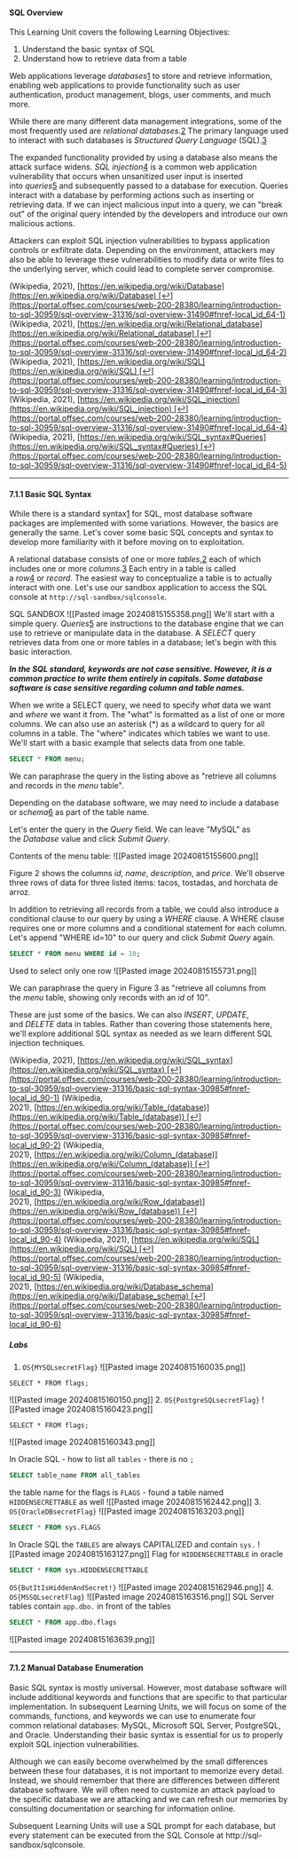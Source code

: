 #### SQL Overview
This Learning Unit covers the following Learning Objectives:

1. Understand the basic syntax of SQL
2. Understand how to retrieve data from a table

Web applications leverage _databases_[1](https://portal.offsec.com/courses/web-200-28380/learning/introduction-to-sql-30959/introduction-to-sql-31491#fn-local_id_64-1) to store and retrieve information, enabling web applications to provide functionality such as user authentication, product management, blogs, user comments, and much more.

While there are many different data management integrations, some of the most frequently used are _relational databases_.[2](https://portal.offsec.com/courses/web-200-28380/learning/introduction-to-sql-30959/introduction-to-sql-31491#fn-local_id_64-2) The primary language used to interact with such databases is _Structured Query Language_ (SQL).[3](https://portal.offsec.com/courses/web-200-28380/learning/introduction-to-sql-30959/introduction-to-sql-31491#fn-local_id_64-3)

The expanded functionality provided by using a database also means the attack surface widens. _SQL injection_[4](https://portal.offsec.com/courses/web-200-28380/learning/introduction-to-sql-30959/introduction-to-sql-31491#fn-local_id_64-4) is a common web application vulnerability that occurs when unsanitized user input is inserted into _queries_[5](https://portal.offsec.com/courses/web-200-28380/learning/introduction-to-sql-30959/introduction-to-sql-31491#fn-local_id_64-5) and subsequently passed to a database for execution. Queries interact with a database by performing actions such as inserting or retrieving data. If we can inject malicious input into a query, we can "break out" of the original query intended by the developers and introduce our own malicious actions.

Attackers can exploit SQL injection vulnerabilities to bypass application controls or exfiltrate data. Depending on the environment, attackers may also be able to leverage these vulnerabilities to modify data or write files to the underlying server, which could lead to complete server compromise.

(Wikipedia, 2021), [https://en.wikipedia.org/wiki/Database](https://en.wikipedia.org/wiki/Database) [↩︎](https://portal.offsec.com/courses/web-200-28380/learning/introduction-to-sql-30959/sql-overview-31316/sql-overview-31490#fnref-local_id_64-1)
(Wikipedia, 2021), [https://en.wikipedia.org/wiki/Relational_database](https://en.wikipedia.org/wiki/Relational_database) [↩︎](https://portal.offsec.com/courses/web-200-28380/learning/introduction-to-sql-30959/sql-overview-31316/sql-overview-31490#fnref-local_id_64-2)
(Wikipedia, 2021), [https://en.wikipedia.org/wiki/SQL](https://en.wikipedia.org/wiki/SQL) [↩︎](https://portal.offsec.com/courses/web-200-28380/learning/introduction-to-sql-30959/sql-overview-31316/sql-overview-31490#fnref-local_id_64-3)
(Wikipedia, 2021), [https://en.wikipedia.org/wiki/SQL_injection](https://en.wikipedia.org/wiki/SQL_injection) [↩︎](https://portal.offsec.com/courses/web-200-28380/learning/introduction-to-sql-30959/sql-overview-31316/sql-overview-31490#fnref-local_id_64-4)
(Wikipedia, 2021), [https://en.wikipedia.org/wiki/SQL_syntax#Queries](https://en.wikipedia.org/wiki/SQL_syntax#Queries) [↩︎](https://portal.offsec.com/courses/web-200-28380/learning/introduction-to-sql-30959/sql-overview-31316/sql-overview-31490#fnref-local_id_64-5)

--------------------
#### 7.1.1 Basic SQL Syntax
While there is a standard syntax[1](https://portal.offsec.com/courses/web-200-28380/learning/introduction-to-sql-30959/sql-overview-31316/sql-overview-31490#fn-local_id_90-1) for SQL, most database software packages are implemented with some variations. However, the basics are generally the same. Let's cover some basic SQL concepts and syntax to develop more familiarity with it before moving on to exploitation.

A relational database consists of one or more _tables_,[2](https://portal.offsec.com/courses/web-200-28380/learning/introduction-to-sql-30959/sql-overview-31316/sql-overview-31490#fn-local_id_90-2) each of which includes one or more _columns_.[3](https://portal.offsec.com/courses/web-200-28380/learning/introduction-to-sql-30959/sql-overview-31316/sql-overview-31490#fn-local_id_90-3) Each entry in a table is called a _row_[4](https://portal.offsec.com/courses/web-200-28380/learning/introduction-to-sql-30959/sql-overview-31316/sql-overview-31490#fn-local_id_90-4) or _record_. The easiest way to conceptualize a table is to actually interact with one. Let's use our sandbox application to access the SQL console at `http://sql-sandbox/sqlconsole`.

SQL SANDBOX
![[Pasted image 20240815155358.png]]
We'll start with a simple query. _Queries_[5](https://portal.offsec.com/courses/web-200-28380/learning/introduction-to-sql-30959/sql-overview-31316/basic-sql-syntax-30985#fn-local_id_90-5) are instructions to the database engine that we can use to retrieve or manipulate data in the database. A _SELECT_ query retrieves data from one or more tables in a database; let's begin with this basic interaction.

***In the SQL standard, keywords are not case sensitive. However, it is a common practice to write them entirely in capitals. Some database software is case sensitive regarding column and table names.***

When we write a SELECT query, we need to specify _what_ data we want and _where_ we want it from. The "what" is formatted as a list of one or more columns. We can also use an asterisk (*) as a wildcard to query for all columns in a table. The "where" indicates which tables we want to use. We'll start with a basic example that selects data from one table.

```sql
SELECT * FROM menu;
```

We can paraphrase the query in the listing above as "retrieve all columns and records in the _menu_ table".

Depending on the database software, we may need to include a database or _schema_[6](https://portal.offsec.com/courses/web-200-28380/learning/introduction-to-sql-30959/sql-overview-31316/basic-sql-syntax-30985#fn-local_id_90-6) as part of the table name.

Let's enter the query in the _Query_ field. We can leave "MySQL" as the _Database_ value and click _Submit Query_.

Contents of the menu table:
![[Pasted image 20240815155600.png]]

Figure 2 shows the columns _id_, _name_, _description_, and _price_. We'll observe three rows of data for three listed items: tacos, tostadas, and horchata de arroz.

In addition to retrieving all records from a table, we could also introduce a conditional clause to our query by using a _WHERE_ clause. A WHERE clause requires one or more columns and a conditional statement for each column. Let's append "WHERE id=10" to our query and click _Submit Query_ again.


```sql
SELECT * FROM menu WHERE id = 10;
```
Used to select only one row
![[Pasted image 20240815155731.png]]

We can paraphrase the query in Figure 3 as "retrieve all columns from the _menu_ table, showing only records with an _id_ of 10".

These are just some of the basics. We can also _INSERT_, _UPDATE_, and _DELETE_ data in tables. Rather than covering those statements here, we'll explore additional SQL syntax as needed as we learn different SQL injection techniques.


(Wikipedia, 2021), [https://en.wikipedia.org/wiki/SQL_syntax](https://en.wikipedia.org/wiki/SQL_syntax) [↩︎](https://portal.offsec.com/courses/web-200-28380/learning/introduction-to-sql-30959/sql-overview-31316/basic-sql-syntax-30985#fnref-local_id_90-1)
(Wikipedia, 2021), [https://en.wikipedia.org/wiki/Table_(database)](https://en.wikipedia.org/wiki/Table_(database)) [↩︎](https://portal.offsec.com/courses/web-200-28380/learning/introduction-to-sql-30959/sql-overview-31316/basic-sql-syntax-30985#fnref-local_id_90-2)
(Wikipedia, 2021), [https://en.wikipedia.org/wiki/Column_(database)](https://en.wikipedia.org/wiki/Column_(database)) [↩︎](https://portal.offsec.com/courses/web-200-28380/learning/introduction-to-sql-30959/sql-overview-31316/basic-sql-syntax-30985#fnref-local_id_90-3)
(Wikipedia, 2021), [https://en.wikipedia.org/wiki/Row_(database)](https://en.wikipedia.org/wiki/Row_(database)) [↩︎](https://portal.offsec.com/courses/web-200-28380/learning/introduction-to-sql-30959/sql-overview-31316/basic-sql-syntax-30985#fnref-local_id_90-4)
(Wikipedia, 2021), [https://en.wikipedia.org/wiki/SQL](https://en.wikipedia.org/wiki/SQL) [↩︎](https://portal.offsec.com/courses/web-200-28380/learning/introduction-to-sql-30959/sql-overview-31316/basic-sql-syntax-30985#fnref-local_id_90-5)
(Wikipedia, 2021), [https://en.wikipedia.org/wiki/Database_schema](https://en.wikipedia.org/wiki/Database_schema) [↩︎](https://portal.offsec.com/courses/web-200-28380/learning/introduction-to-sql-30959/sql-overview-31316/basic-sql-syntax-30985#fnref-local_id_90-6)

##### Labs
1. `OS{MYSQLsecretFlag}`
![[Pasted image 20240815160035.png]]
```mysql
SELECT * FROM flags;
```
![[Pasted image 20240815160150.png]]
2. `OS{PostgreSQLsecretFlag}`
![[Pasted image 20240815160423.png]]
```postgresql
SELECT * FROM flags;
```
![[Pasted image 20240815160343.png]]

In Oracle SQL - how to list all `tables` - there is no `;`
```sql
SELECT table_name FROM all_tables
```
the table name for the flags is `FLAGS` - found a table named `HIDDENSECRETTABLE` as well
![[Pasted image 20240815162442.png]]
  3. `OS{OracleDBsecretFlag}`
![[Pasted image 20240815163203.png]]
```sql 
SELECT * FROM sys.FLAGS
```
In Oracle SQL the `TABLES` are always CAPITALIZED and contain `sys.` 
![[Pasted image 20240815163127.png]]
Flag for `HIDDENSECRETTABLE` in oracle
```sql
SELECT * FROM sys.HIDDENSECRETTABLE
```
`OS{ButItIsHiddenAndSecret!}`
![[Pasted image 20240815162946.png]]
4. `OS{MSSQLsecretFlag}`
![[Pasted image 20240815163516.png]]
SQL Server tables contain `app.dbo.` in front of the tables
```sql
SELECT * FROM app.dbo.flags
```
![[Pasted image 20240815163639.png]]

------------------
#### 7.1.2 Manual Database Enumeration

Basic SQL syntax is mostly universal. However, most database software will include additional keywords and functions that are specific to that particular implementation. In subsequent Learning Units, we will focus on some of the commands, functions, and keywords we can use to enumerate four common relational databases: MySQL, Microsoft SQL Server, PostgreSQL, and Oracle. Understanding their basic syntax is essential for us to properly exploit SQL injection vulnerabilities.

Although we can easily become overwhelmed by the small differences between these four databases, it is not important to memorize every detail. Instead, we should remember that there are differences between different database software. We will often need to customize an attack payload to the specific database we are attacking and we can refresh our memories by consulting documentation or searching for information online.

Subsequent Learning Units will use a SQL prompt for each database, but every statement can be executed from the SQL Console at http://sql-sandbox/sqlconsole.